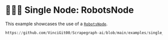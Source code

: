 # 🧑🏻‍💻 Single Node: RobotsNode

This example showcases the use of a [`RobotsNode`](/docs/Nodes/robots_node).

```python reference title="Single Node: RobotsNode"
https://github.com/VinciGit00/Scrapegraph-ai/blob/main/examples/single_node/fetch_node.py
```
